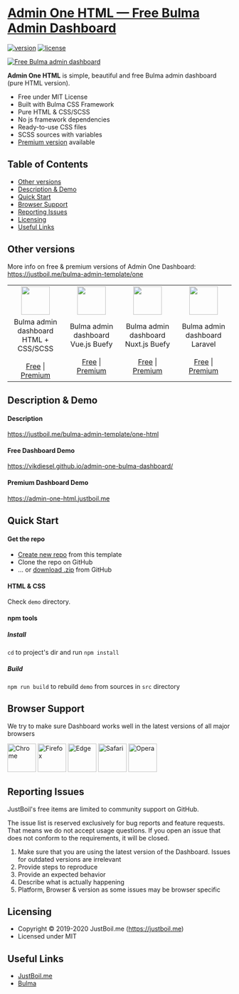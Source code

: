 # [Admin One HTML &mdash; Free Bulma Admin Dashboard](https://justboil.me/bulma-admin-template/one-html)

[![version](https://img.shields.io/github/v/release/vikdiesel/admin-one-bulma-dashboard)](https://justboil.me/bulma-admin-template/one-html)  [![license](https://img.shields.io/badge/license-MIT-blue.svg)](https://justboil.me/bulma-admin-template/one-html)

[![Free Bulma admin dashboard](https://justboil.me/images/one/repository-preview-html-hi-res.png)](https://vikdiesel.github.io/admin-one-bulma-dashboard/)

**Admin One HTML** is simple, beautiful and free Bulma admin dashboard (pure HTML version).

* Free under MIT License
* Built with Bulma CSS Framework
* Pure HTML & CSS/SCSS
* No js framework dependencies
* Ready-to-use CSS files
* SCSS sources with variables
* [Premium version](https://justboil.me/bulma-admin-template/one-html) available

## Table of Contents

* [Other versions](#other-versions)
* [Description & Demo](#description--demo)
* [Quick Start](#quick-start)
* [Browser Support](#browser-support)
* [Reporting Issues](#reporting-issues)
* [Licensing](#licensing)
* [Useful Links](#useful-links)

## Other versions

More info on free & premium versions of Admin One Dashboard: https://justboil.me/bulma-admin-template/one

<table>
    <tr>
        <td align="center"><a href="https://github.com/vikdiesel/admin-one-bulma-dashboard"><img src="https://justboil.me/svg/language-html5.svg" width="64" height="64"></a></td>
        <td align="center"><a href="https://github.com/vikdiesel/admin-one-vue-bulma-dashboard"><img src="https://justboil.me/svg/vuejs.svg" width="64" height="64"></a></td>
        <td align="center"><a href="https://github.com/justboil/admin-one-nuxt"><img src="https://justboil.me/svg/nuxt.svg" width="64" height="64"></a></td>
        <td align="center"><a href="https://github.com/vikdiesel/admin-one-laravel-dashboard"><img src="https://justboil.me/svg/laravel.svg" width="64" height="64"></a></td>
    </tr>
    <tr>
        <td align="center">Bulma admin dashboard<br/>HTML + CSS/SCSS<br/><br/><a href="https://github.com/vikdiesel/admin-one-bulma-dashboard">Free</a> | <a href="https://justboil.me/bulma-admin-template/one-html">Premium</a></td>
        <td align="center">Bulma admin dashboard<br/>Vue.js Buefy<br/><br/><a href="https://github.com/vikdiesel/admin-one-vue-bulma-dashboard">Free</a> | <a href="https://justboil.me/bulma-admin-template/one">Premium</a></td>
        <td align="center">Bulma admin dashboard<br/>Nuxt.js Buefy<br/><br/><a href="https://github.com/justboil/admin-one-nuxt">Free</a> | <a href="https://justboil.me/bulma-admin-template/one-nuxt">Premium</a></td>
        <td align="center">Bulma admin dashboard<br/>Laravel<br/><br/><a href="https://github.com/vikdiesel/admin-one-laravel-dashboard">Free</a> | <a href="https://justboil.me/bulma-admin-template/one-laravel">Premium</a></td>
    </tr>
</table>

## Description & Demo

#### Description

https://justboil.me/bulma-admin-template/one-html

#### Free Dashboard Demo

https://vikdiesel.github.io/admin-one-bulma-dashboard/

#### Premium Dashboard Demo

https://admin-one-html.justboil.me

## Quick Start 

#### Get the repo

* [Create new repo](https://github.com/vikdiesel/admin-one-bulma-dashboard/generate) from this template
* Clone the repo on GitHub
* &hellip; or [download .zip](https://github.com/vikdiesel/admin-vue-bulma-dashboard/archive/master.zip) from GitHub

#### HTML & CSS

Check `demo` directory.

#### npm tools

##### Install

`cd` to project's dir and run `npm install` 

##### Build

`npm run build` to rebuild `demo` from sources in `src` directory

## Browser Support

We try to make sure Dashboard works well in the latest versions of all major browsers

<img src="https://justboil.me/images/browsers-svg/chrome.svg" width="64" height="64" alt="Chrome"> <img src="https://justboil.me/images/browsers-svg/firefox.svg" width="64" height="64" alt="Firefox"> <img src="https://justboil.me/images/browsers-svg/edge.svg" width="64" height="64" alt="Edge"> <img src="https://justboil.me/images/browsers-svg/safari.svg" width="64" height="64" alt="Safari"> <img src="https://justboil.me/images/browsers-svg/opera.svg" width="64" height="64" alt="Opera">

## Reporting Issues

JustBoil's free items are limited to community support on GitHub.

The issue list is reserved exclusively for bug reports and feature requests. That means we do not accept usage questions. If you open an issue that does not conform to the requirements, it will be closed.

1. Make sure that you are using the latest version of the Dashboard. Issues for outdated versions are irrelevant
2. Provide steps to reproduce
3. Provide an expected behavior
4. Describe what is actually happening 
5. Platform, Browser & version as some issues may be browser specific

## Licensing

- Copyright &copy; 2019-2020 JustBoil.me (https://justboil.me)
- Licensed under MIT

## Useful Links

- [JustBoil.me](https://justboil.me)
- [Bulma](https://bulma.io)
